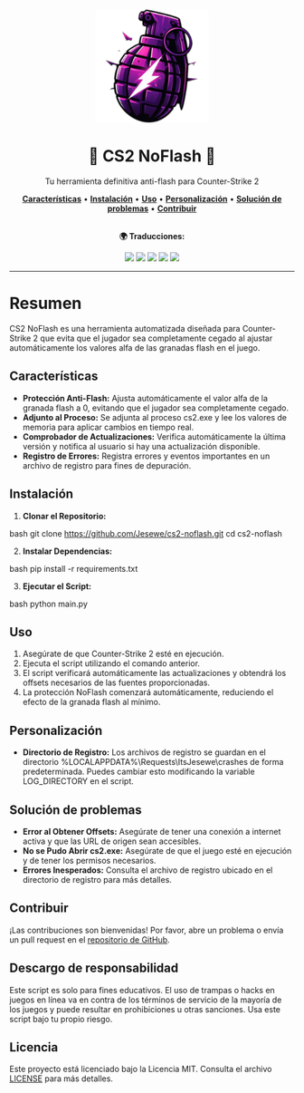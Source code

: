 <div align="center">
   <img src="src/img/icon.png" alt="CS2 NoFlash" width="200" height="200">
   <h1>🌟 CS2 NoFlash 🌟</h1>
   <p>Tu herramienta definitiva anti-flash para Counter-Strike 2</p>
   <a href="#características"><strong>Características</strong></a> •
   <a href="#instalación"><strong>Instalación</strong></a> •
   <a href="#uso"><strong>Uso</strong></a> •
   <a href="#personalización"><strong>Personalización</strong></a> •
   <a href="#solución-de-problemas"><strong>Solución de problemas</strong></a> •
   <a href="#contribuir"><strong>Contribuir</strong></a>
   <br><br>
   <p><strong>🌍 Traducciones:</strong></p>
   <a href="README.ru.md"><img src="https://img.shields.io/badge/lang-Russian-purple?style=for-the-badge&logo=googletranslate"></a>
   <a href="README.fr.md"><img src="https://img.shields.io/badge/lang-French-purple?style=for-the-badge&logo=googletranslate"></a>
   <a href="README.es.md"><img src="https://img.shields.io/badge/lang-Spanish-purple?style=for-the-badge&logo=googletranslate"></a>
   <a href="README.uk-UA.md"><img src="https://img.shields.io/badge/lang-Ukrainian-purple?style=for-the-badge&logo=googletranslate"></a>
   <a href="README.pl.md"><img src="https://img.shields.io/badge/lang-Polish-purple?style=for-the-badge&logo=googletranslate"></a>
</div>

---

# Resumen
CS2 NoFlash es una herramienta automatizada diseñada para Counter-Strike 2 que evita que el jugador sea completamente cegado al ajustar automáticamente los valores alfa de las granadas flash en el juego.

## Características
- **Protección Anti-Flash:** Ajusta automáticamente el valor alfa de la granada flash a 0, evitando que el jugador sea completamente cegado.
- **Adjunto al Proceso:** Se adjunta al proceso cs2.exe y lee los valores de memoria para aplicar cambios en tiempo real.
- **Comprobador de Actualizaciones:** Verifica automáticamente la última versión y notifica al usuario si hay una actualización disponible.
- **Registro de Errores:** Registra errores y eventos importantes en un archivo de registro para fines de depuración.

## Instalación
1. **Clonar el Repositorio:**
   
bash
   git clone https://github.com/Jesewe/cs2-noflash.git
   cd cs2-noflash


2. **Instalar Dependencias:**
   
bash
   pip install -r requirements.txt


3. **Ejecutar el Script:**
   
bash
   python main.py


## Uso
1. Asegúrate de que Counter-Strike 2 esté en ejecución.
2. Ejecuta el script utilizando el comando anterior.
3. El script verificará automáticamente las actualizaciones y obtendrá los offsets necesarios de las fuentes proporcionadas.
4. La protección NoFlash comenzará automáticamente, reduciendo el efecto de la granada flash al mínimo.

## Personalización
- **Directorio de Registro:** Los archivos de registro se guardan en el directorio %LOCALAPPDATA%\Requests\ItsJesewe\crashes de forma predeterminada. Puedes cambiar esto modificando la variable LOG_DIRECTORY en el script.

## Solución de problemas
- **Error al Obtener Offsets:** Asegúrate de tener una conexión a internet activa y que las URL de origen sean accesibles.
- **No se Pudo Abrir cs2.exe:** Asegúrate de que el juego esté en ejecución y de tener los permisos necesarios.
- **Errores Inesperados:** Consulta el archivo de registro ubicado en el directorio de registro para más detalles.

## Contribuir
¡Las contribuciones son bienvenidas! Por favor, abre un problema o envía un pull request en el [repositorio de GitHub](https://github.com/Jesewe/cs2-noflash).

## Descargo de responsabilidad
Este script es solo para fines educativos. El uso de trampas o hacks en juegos en línea va en contra de los términos de servicio de la mayoría de los juegos y puede resultar en prohibiciones u otras sanciones. Usa este script bajo tu propio riesgo.

## Licencia
Este proyecto está licenciado bajo la Licencia MIT. Consulta el archivo [LICENSE](LICENSE) para más detalles.
